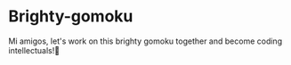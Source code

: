 # Brighty-gomoku
Mi amigos, let's work on this brighty gomoku together and become coding intellectuals!💪
